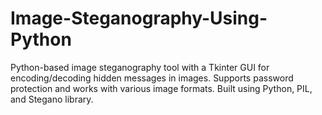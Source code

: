 # Image-Steganography-Using-Python
Python-based image steganography tool with a Tkinter GUI for encoding/decoding hidden messages in images. Supports password protection and works with various image formats. Built using Python, PIL, and Stegano library.
